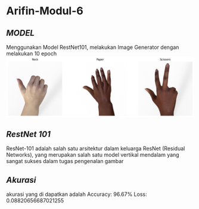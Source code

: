 # Arifin-Modul-6

## _MODEL_
Menggunakan Model RestNet101, melakukan Image Generator dengan melakukan 10 epoch
<img src="Source/image/Rps.png" width="600"/>
## _RestNet 101_
ResNet-101 adalah salah satu arsitektur dalam keluarga ResNet (Residual Networks), yang merupakan salah satu model vertikal mendalam yang sangat sukses dalam tugas pengenalan gambar

## _Akurasi_
akurasi yang di dapatkan adalah Accuracy: 96.67% Loss: 0.08820656687021255
